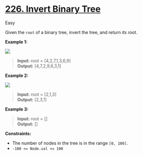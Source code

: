 # [226\. Invert Binary Tree](https://leetcode.com/problems/invert-binary-tree/)

Easy

Given the `root` of a binary tree, invert the tree, and return _its root_.

**Example 1:**

![](https://assets.leetcode.com/uploads/2021/03/14/invert1-tree.jpg)

> **Input:** root = \[4,2,7,1,3,6,9\]  
> **Output:** \[4,7,2,9,6,3,1\]

**Example 2:**

![](https://assets.leetcode.com/uploads/2021/03/14/invert2-tree.jpg)

> **Input:** root = \[2,1,3\]  
> **Output:** \[2,3,1\]

**Example 3:**

> **Input:** root = \[\]  
> **Output:** \[\]

**Constraints:**

- The number of nodes in the tree is in the range `[0, 100]`.
- `-100 <= Node.val <= 100`
